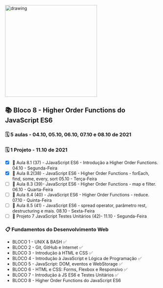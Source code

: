 <img src="https://user-images.githubusercontent.com/87394535/129942939-007fc304-2ac0-431d-b018-685951e5750f.png" alt="drawing" width="300"/>

## 📚 Bloco 8 - Higher Order Functions do JavaScript ES6
### 🗓️ 5 aulas - 04.10, 05.10, 06.10, 07.10 e 08.10 de 2021
### 🗓️ 1 Projeto - 11.10 de 2021
- [x] 📖 Aula 8.1 (37) - JJavaScript ES6 - Introdução a Higher Order Functions. 04.10 - Segunda-Feira
- [x] 📖 Aula 8.2(38) - JavaScript ES6 - Higher Order Functions - forEach, find, some, every, sort 05.10 - Terça-Feira
- [ ] 📖 Aula 8.3 (39)- JavaScript ES6 - Higher Order Functions - map e filter. 06.10 - Quarta-Feira
- [ ] 📖 Aula 8.4 (40) - JavaScript ES6 - Higher Order Functions - reduce. 07.10 - Quinta-Feira
- [ ] 📖 Aula 8.5 (41) - JavaScript ES6 - spread operator, parâmetro rest, destructuring e mais. 08.10 - Sexta-Feira
- [ ] 📖 Projeto 7 JavaScript Testes Unitários  (42)-  11.10 - Segunda-Feira

### 📋 Fundamentos do Desenvolvimento Web
- BLOCO 1 - UNIX & BASH  ✅
- BLOCO 2 - Git, GitHub e Internet ✅
- BLOCO 3 - Introdução à HTML e CSS ✅
- BLOCO 4 - Introdução à JavaScript e Lógica de Programação ✅
- BLOCO 5 - JavaScript: DOM, eventos e WebStorage ✅
- BLOCO 6 - HTML e CSS: Forms, Flexbox e Responsivo ✅
- BLOCO 7 - Introdução à JS ES6 e Testes Unitários ✅
- BLOCO 8 - Higher Order Functions do JavaScript ES6
